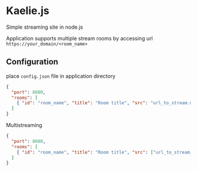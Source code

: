 # Kaelie.js

Simple streaming site in node.js

Application supports multiple stream rooms by accessing url `https://your_domain/<room_name>`

## Configuration

place `config.json` file in application directory

```json
{
  "port": 8080,
  "rooms": [
    { "id": "room_name", "title": "Room title", "src": "url_to_stream.m3u8" }
  ]
}
```

Multistreaming

```json
{
  "port": 8080,
  "rooms": [
    { "id": "room_name", "title": "Room title", "src": ["url_to_stream_1.m3u8", "url_to_stream_2.m3u8"] }
  ]
}
```
